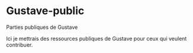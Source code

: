 # Gustave-public
Parties publiques de Gustave

Ici je mettrais des ressources publiques de Gustave pour ceux qui veulent contribuer.
